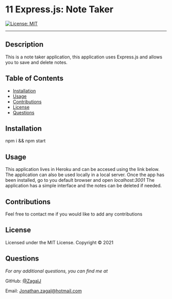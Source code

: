# 11 Express.js: Note Taker

[![License: MIT](https://img.shields.io/badge/License-MIT-yellow.svg)](https://opensource.org/licenses/MIT)

---

## Description
This is a note taker application, this application uses Express.js and allows you to save and delete notes.

## Table of Contents
* [Installation](#installation)
* [Usage](#usage)
* [Contributions](#contributions)
* [License](#license)
* [Questions](#questions)

## Installation
 npm i && npm start

## Usage
This application lives in Heroku and can be accesed using the link below. The application can also be used locally in a local server. Once the app has been installed, go to you default browser and open *localhost:3001* The application has a simple interface and the notes can be deleted if needed.

## Contributions
Feel free to contact me if you would like to add any contributions

## License 
Licensed under the MIT License. Copyright © 2021

## Questions
*For any additional questions, you can find me at* 

GitHub: [@ZagalJ](https://github.com/ZagalJ/)

Email: [Jonathan.zagal@hotmail.com](mailto:Jonathan.zagal@hotmail.com)
